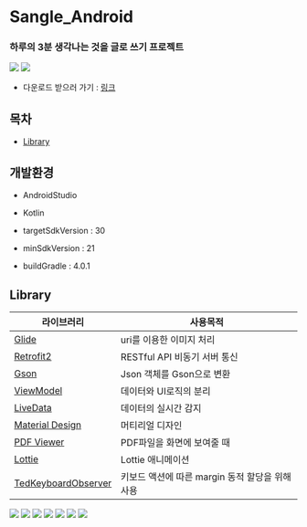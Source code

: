 # Sangle_Android

### **하루의 3분 생각나는 것을 글로 쓰기 프로젝트**
<img src="https://img.shields.io/badge/Language-Kotlin-0095d5?style=flat-square&logo=kotlin&logoColor=white"> <img src="https://img.shields.io/badge/Release-v1.0.1-0095d5?style=flat-square&">

- 다운로드 받으러 가기 : [링크](https://play.google.com/store/apps/details?id=org.three.minutes)

## 목차

- [Library](#Library)

## 개발환경

- AndroidStudio

- Kotlin

- targetSdkVersion : 30

- minSdkVersion : 21

- buildGradle : 4.0.1

## Library

| 라이브러리                                                                           | 사용목적                                        |
| ------------------------------------------------------------------------------------ | ----------------------------------------------- |
| [Glide](https://github.com/bumptech/glide)                                           | uri를 이용한 이미지 처리                        |
| [Retrofit2](https://github.com/square/retrofit)                                      | RESTful API 비동기 서버 통신                    |
| [Gson](https://github.com/google/gson)                                               | Json 객체를 Gson으로 변환                       |
| [ViewModel](https://developer.android.com/jetpack/androidx/releases/lifecycle?hl=ko) | 데이터와 UI로직의 분리                          |
| [LiveData](https://developer.android.com/jetpack/androidx/releases/lifecycle?hl=ko)  | 데이터의 실시간 감지                            |
| [Material Design](https://material.io/develop/android/docs/getting-started)          | 머티리얼 디자인                                 |
| [PDF Viewer](https://github.com/barteksc/AndroidPdfViewer)                           | PDF파일을 화면에 보여줄 때                      |
| [Lottie](https://github.com/airbnb/lottie-android)                                   | Lottie 애니메이션                               |
| [TedKeyboardObserver](https://github.com/ParkSangGwon/TedKeyboardObserver)           | 키보드 액션에 따른 margin 동적 할당을 위해 사용 |

<img src="https://user-images.githubusercontent.com/55642709/90132201-5778cc00-dda8-11ea-964c-258a538e9d85.png"/>
<img src="https://user-images.githubusercontent.com/55642709/90132259-72e3d700-dda8-11ea-8c28-04a039c6a567.png"/>
<img src="https://user-images.githubusercontent.com/55642709/90132302-81ca8980-dda8-11ea-8eac-e89e1bb8a396.png"/>
<img src="https://user-images.githubusercontent.com/55642709/90132267-75dec780-dda8-11ea-8e3f-9c5d086bde5b.png"/>
<img src="https://user-images.githubusercontent.com/55642709/90132272-770ff480-dda8-11ea-84ce-b4df8a59fcd6.png"/>
<img src="https://user-images.githubusercontent.com/55642709/90132275-78412180-dda8-11ea-8346-7b3d29b21552.png"/>
<img src="https://user-images.githubusercontent.com/55642709/90132279-7a0ae500-dda8-11ea-85e5-9119d89edd39.png"/>
